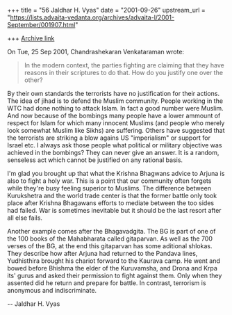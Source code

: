 +++
title = "56 Jaldhar H. Vyas"
date = "2001-09-26"
upstream_url = "https://lists.advaita-vedanta.org/archives/advaita-l/2001-September/001907.html"

+++
[Archive link](https://lists.advaita-vedanta.org/archives/advaita-l/2001-September/001907.html)

On Tue, 25 Sep 2001, Chandrashekaran Venkataraman wrote:

>   In the modern context, the parties fighting are claiming
> that they have reasons in their scriptures to do that. How
> do you justify one over the other?

By their own standards the terrorists have no justification for their
actions.  The idea of jihad is to defend the Muslim community.  People
working in the WTC had done nothing to attack Islam.  In fact a good
number were Muslim.  And now because of the bombings many people have a
lower ammount of respect for Islam for which many innocent Muslims (and
people who merely look somewhat Muslim like Sikhs) are suffering.  Others
have suggested that the terrorists are striking a blow agains US
"imperialism" or support for Israel etc.  I always ask those people what
political or military objective was achieved in the bombings?  They can
never give an answer.  It is a random, senseless act which cannot be
justified on any rational basis.

I'm glad you brought up that what the Krishna Bhagwans advice to Arjuna is
also to fight a holy war.  This is a point that our community often
forgets while they're busy feeling superior to Muslims.  The difference
between Kurukshetra and the world trade center is that the former battle
only took place after Krishna Bhagawans efforts to mediate between the too
sides had failed.  War is sometimes inevitable but it should be the last
resort after all else fails.

Another example comes after the Bhagavadgita.  The BG is part of one of
the 100 books of the Mahabharata called gitaparvan.  As well as the 700
verses of the BG, at the end this gitaparvan has some aditional shlokas.
They describe how after Arjuna had returned to the Pandava lines,
Yudhisthira brought his chariot forward to the Kaurava camp.  He went and
bowed before Bhishma the elder of the Kuruvamsha, and Drona and Krpa its'
gurus and asked their permission to fight against them.  Only when they
assented did he return and prepare for battle.  In contrast, terrorism is
anonymous and indiscriminate.

--
Jaldhar H. Vyas <jaldhar at braincells.com>

